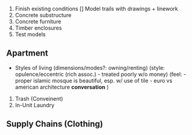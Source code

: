1. Finish existing conditions
   [] Model trails with drawings + linework
2. Concrete substructure
3. Concrete furniture
4. Timber enclosures
5. Test models


## Apartment
- Styles of living
   (dimensions/modes?: owning/renting)
   (style: opulence/eccentric (rich assoc.) - treated poorly w/o money)
   (feel: 
      - proper islamic mosque is beautiful, esp. w/ use of tile
      - euro vs american architecture **conversation**
   )
1. Trash (Conveinent)
2. In-Unit Laundry


## Supply Chains (Clothing)

